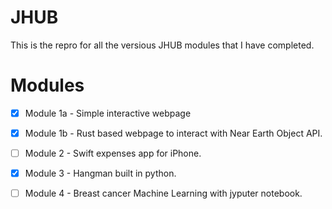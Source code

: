 # JHUB
This is the repro for all the versious JHUB modules that I have completed. 



# Modules

- [x] Module 1a - Simple interactive webpage
- [x] Module 1b - Rust based webpage to interact with Near Earth Object API. 
- [ ] Module 2 - Swift expenses app for iPhone. 
- [x] Module 3 - Hangman built in python. 
- [ ] Module 4 - Breast cancer Machine Learning with jyputer notebook. 

